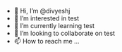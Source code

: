 - 👋 Hi, I’m @divyeshj
- 👀 I’m interested in test
- 🌱 I’m currently learning test
- 💞️ I’m looking to collaborate on test
- 📫 How to reach me ...

<!---
divyeshj/divyeshj is a ✨ special ✨ repository because its `README.md` (this file) appears on your GitHub profile.
You can click the Preview link to take a look at your changes.
--->
